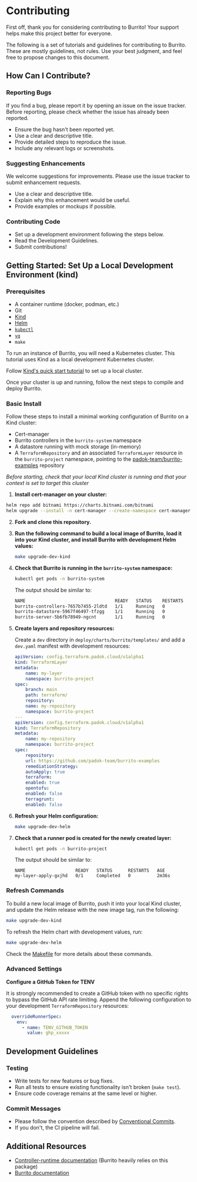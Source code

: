 # Contributing

First off, thank you for considering contributing to Burrito! Your support helps make this project better for everyone.

The following is a set of tutorials and guidelines for contributing to Burrito. These are mostly guidelines, not rules. Use your best judgment, and feel free to propose changes to this document.

## How Can I Contribute?

### Reporting Bugs

If you find a bug, please report it by opening an issue on the issue tracker. Before reporting, please check whether the issue has already been reported.

- Ensure the bug hasn't been reported yet.
- Use a clear and descriptive title.
- Provide detailed steps to reproduce the issue.
- Include any relevant logs or screenshots.

### Suggesting Enhancements

We welcome suggestions for improvements. Please use the issue tracker to submit enhancement requests.

- Use a clear and descriptive title.
- Explain why this enhancement would be useful.
- Provide examples or mockups if possible.

### Contributing Code

- Set up a development environment following the steps below.
- Read the Development Guidelines.
- Submit contributions!

## Getting Started: Set Up a Local Development Environment (kind)

### Prerequisites

- A container runtime (docker, podman, etc.)
- Git
- [Kind](https://kind.sigs.k8s.io/)
- [Helm](https://helm.sh/)
- [`kubectl`](https://kubernetes.io/docs/tasks/tools/#kubectl)
- [`yq`](https://github.com/mikefarah/yq)
- `make`

To run an instance of Burrito, you will need a Kubernetes cluster. This tutorial uses Kind as a local development Kubernetes cluster.

Follow [Kind's quick start tutorial](https://kind.sigs.k8s.io/docs/user/quick-start) to set up a local cluster.

Once your cluster is up and running, follow the next steps to compile and deploy Burrito.

### Basic Install

Follow these steps to install a minimal working configuration of Burrito on a Kind cluster:

- Cert-manager
- Burrito controllers in the `burrito-system` namespace
- A datastore running with mock storage (in-memory)
- A `TerraformRepository` and an associated `TerraformLayer` resource in the `burrito-project` namespace, pointing to the [padok-team/burrito-examples](https://github.com/padok-team/burrito-examples) repository

*Before starting, check that your local Kind cluster is running and that your context is set to target this cluster*

1. **Install cert-manager on your cluster:**
```bash
helm repo add bitnami https://charts.bitnami.com/bitnami
helm upgrade --install -n cert-manager --create-namespace cert-manager bitnami/cert-manager --set installCRDs=true
```
2. **Fork and clone this repository.**

3. **Run the following command to build a local image of Burrito, load it into your Kind cluster, and install Burrito with development Helm values:**
    
    ```bash
    make upgrade-dev-kind
    ```

4. **Check that Burrito is running in the `burrito-system` namespace:**
    ```bash
    kubectl get pods -n burrito-system
    ```

    The output should be similar to:

    ```bash
    NAME                                  READY   STATUS    RESTARTS   AGE
    burrito-controllers-7657b7455-2ldtd   1/1     Running   0          5m32s
    burrito-datastore-5967f46497-tfzgg    1/1     Running   0          5m32s
    burrito-server-5b6fb78949-ngcnt       1/1     Running   0          5m32s
    ```

5. **Create layers and repository resources:**

    Create a `dev` directory in `deploy/charts/burrito/templates/` and add a `dev.yaml` manifest with development resources:

    ```yaml
    apiVersion: config.terraform.padok.cloud/v1alpha1
    kind: TerraformLayer
    metadata:
        name: my-layer
        namespace: burrito-project
    spec:
        branch: main
        path: terraform/
        repository:
        name: my-repository
        namespace: burrito-project
    ---
    apiVersion: config.terraform.padok.cloud/v1alpha1
    kind: TerraformRepository
    metadata:
        name: my-repository
        namespace: burrito-project
    spec:
        repository:
        url: https://github.com/padok-team/burrito-examples
        remediationStrategy:
        autoApply: true
        terraform:
        enabled: true
        opentofu:
        enabled: false
        terragrunt:
        enabled: false
    ```

6. **Refresh your Helm configuration:**

    ```bash
    make upgrade-dev-helm
    ```

7. **Check that a runner pod is created for the newly created layer:**

    ```bash
    kubectl get pods -n burrito-project
    ```

    The output should be similar to:

    ```
    NAME                   READY   STATUS      RESTARTS   AGE
    my-layer-apply-gxjhd   0/1     Completed   0          2m36s
    ```

### Refresh Commands

To build a new local image of Burrito, push it into your local Kind cluster, and update the Helm release with the new image tag, run the following:

```bash
make upgrade-dev-kind
```

To refresh the Helm chart with development values, run:

```bash
make upgrade-dev-helm
```

Check the [Makefile](https://github.com/padok-team/burrito/blob/main/Makefile) for more details about these commands.

### Advanced Settings

**Configure a GitHub Token for TENV**

It is strongly recommended to create a GitHub token with no specific rights to bypass the GitHub API rate limiting. Append the following configuration to your development `TerraformRepository` resources:

```yaml
  overrideRunnerSpec:
    env:
      - name: TENV_GITHUB_TOKEN
        value: ghp_xxxxx
```

## Development Guidelines

### Testing

- Write tests for new features or bug fixes.
- Run all tests to ensure existing functionality isn't broken (`make test`).
- Ensure code coverage remains at the same level or higher.

### Commit Messages

- Please follow the convention described by [Conventional Commits](https://www.conventionalcommits.org/en/v1.0.0/).
- If you don't, the CI pipeline will fail.

## Additional Resources

- [Controller-runtime documentation](https://pkg.go.dev/sigs.k8s.io/controller-runtime@v0.13.0) (Burrito heavily relies on this package)
- [Burrito documentation](https://padok-team.github.io/burrito/)
